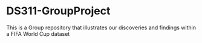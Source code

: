 # DS311-GroupProject
This is a Group repository that illustrates our discoveries and findings within a FIFA World Cup dataset 

